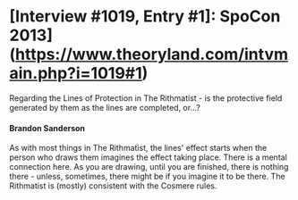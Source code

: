 # [Interview #1019, Entry #1]: SpoCon 2013](https://www.theoryland.com/intvmain.php?i=1019#1)

Regarding the Lines of Protection in The Rithmatist - is the protective field generated by them as the lines are completed, or...?

#### Brandon Sanderson

As with most things in The Rithmatist, the lines' effect starts when the person who draws them imagines the effect taking place. There is a mental connection here. As you are drawing, until you are finished, there is nothing there - unless, sometimes, there might be if you imagine it to be there. The Rithmatist is (mostly) consistent with the Cosmere rules.


